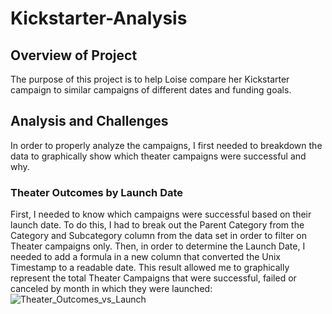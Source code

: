 # Kickstarter-Analysis

## Overview of Project
The purpose of this project is to help Loise compare her Kickstarter campaign to similar campaigns of different dates and funding goals.

## Analysis and Challenges
In order to properly analyze the campaigns, I first needed to breakdown the data to graphically show which theater campaigns were successful and why. 

### Theater Outcomes by Launch Date
First, I needed to know which campaigns were successful based on their launch date. To do this, I had to break out the Parent Category from the Category and Subcategory column from the data set in order to filter on Theater campaigns only. Then, in order to determine the Launch Date, I needed to add a formula in a new column that converted the Unix Timestamp to a readable date. This result allowed me to graphically represent the total Theater Campaigns that were successful, failed or canceled by month in which they were launched: ![Theater_Outcomes_vs_Launch](https://user-images.githubusercontent.com/80076110/111409571-34e3c400-86a5-11eb-8cb4-d5d75b659406.png)




